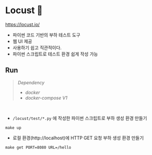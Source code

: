 # Locust 🦗
https://locust.io/
* 파이썬 코드 기반의 부하 테스트 도구
* 웹 UI 제공
* 사용하기 쉽고 직관적이다.
* 파이썬 스크립트로 테스트 환경 쉽게 작성 가능

## Run

> *Dependency*
> * *docker*
> * *docker-compose V1*

<br>

* `/locust/test/*.py` 에 작성한 파이썬 스크립트로 부하 생성 환경 만들기
```shell
make up
```

* 로컬 환경(http://localhost)에 HTTP GET 요청 부하 생성 환경 만들기
```shell
make get PORT=8080 URL=/hello
```